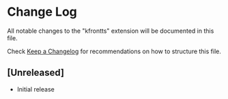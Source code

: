 # Change Log

All notable changes to the "kfrontts" extension will be documented in this file.

Check [Keep a Changelog](http://keepachangelog.com/) for recommendations on how to structure this file.

## [Unreleased]

- Initial release